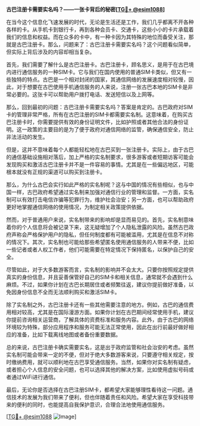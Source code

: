 **古巴注册卡需要实名吗？——一张卡背后的秘密[[TG💪+ @esim1088](https://t.me/s/esim1088)]**

在当今这个信息化飞速发展的时代，无论是生活还是工作，我们几乎都离不开各种各样的卡。从手机卡到银行卡，再到各种会员卡、交通卡，这些小小的卡片承载着我们的信息和权益。而在众多的卡中，有一种卡因为其特殊的地位而备受关注，那就是古巴注册卡。那么，问题来了：古巴注册卡需要实名吗？这个问题看似简单，但实际上背后涉及的内容却相当复杂。

首先，我们需要了解什么是古巴注册卡。古巴注册卡，顾名思义，是用于在古巴境内进行通信服务的一种SIM卡。它与我们在国内使用的普通SIM卡类似，但又有一些独特的特点。古巴是一个相对封闭的国家，其通信网络的发展速度相对较慢，因此，对于想要在古巴使用手机通信服务的人来说，注册一张古巴本地的SIM卡是非常必要的。这张卡可以帮助用户拨打电话、发送短信以及上网等。

那么，回到最初的问题：古巴注册卡需要实名吗？答案是肯定的。古巴政府对SIM卡的管理非常严格，所有在古巴注册的SIM卡都需要实名制。这意味着，在购买古巴注册卡时，你需要提供有效的身份证明文件，比如护照或者其他合法的身份证明。这一政策的主要目的是为了便于政府对通信网络的监管，确保通信安全，防止非法活动的发生。

但是，这并不意味着每个人都能轻松地在古巴买到一张注册卡。实际上，由于古巴的通信基础设施相对落后，加上严格的实名制要求，很多游客或者短期访客可能会发现购买和激活古巴注册卡并不是一件容易的事情。尤其是在一些偏远地区，可能根本就没有正规的渠道可以购买到注册卡。

那么，为什么古巴会实行如此严格的实名制呢？这与中国的情况有些相似，也与中国一样，古巴政府希望通过实名制来加强对通信行业的管理和监督。一方面，实名制可以有效打击电信诈骗等犯罪行为，维护社会治安；另一方面，也可以帮助政府更好地掌握通信网络的使用情况，为制定相关政策提供依据。

然而，对于普通用户来说，实名制带来的影响却是显而易见的。首先，实名制意味着你的个人信息将会被记录下来，这无疑增加了个人隐私泄露的风险。虽然古巴政府声称会严格保护用户的隐私，但任何制度都有可能被滥用，尤其是在信息不对称的情况下。其次，实名制也可能给那些希望匿名使用通信服务的人带来不便，比如一些记者或者人权工作者，他们可能需要在特定情况下保持匿名，以保护自己的安全。

尽管如此，对于大多数游客而言，实名制的影响并不会太大。只要你按照规定提供真实的身份信息，并且妥善保管好自己的SIM卡和相关信息，通常就不会遇到什么麻烦。不过，如果你计划在古巴长期居住或者频繁往返，建议你提前做好准备，以免因身份信息不全而无法顺利购买和激活SIM卡。

除了实名制之外，古巴注册卡还有一些其他需要注意的地方。例如，古巴的通信费用相对较高，尤其是在国际漫游方面。如果你计划在古巴期间经常使用手机，建议你提前咨询相关运营商，了解具体的资费标准和服务内容。此外，由于古巴的网络环境较为特殊，部分应用程序和服务可能无法正常使用，因此在出行前最好做好相应的准备，比如下载离线地图或者备份重要数据。

总的来说，古巴注册卡确实需要实名，这是出于政府监管和社会治安的考虑。虽然实名制可能会带来一定的不便，但对于绝大多数游客来说，只要遵守相关规定，按时缴纳费用，就可以顺利地在古巴享受通信服务。当然，如果你对实名制有疑虑，或者担心个人信息的安全问题，也可以选择其他的解决方案，比如使用虚拟号码或者通过WiFi进行通信。

最后，无论你是否选择在古巴注册SIM卡，都希望大家能够理性看待这一问题。通信技术的发展为我们带来了便利，但也伴随着责任和风险。希望大家在享受科技带来的便利的同时，也能提高自我保护意识，合理合法地使用通信服务。

[[TG💪+ @esim1088](https://t.me/s/esim1088) ![Image](https://i.postimg.cc/4NQfJmqS/Snipaste-2025-05-13-00-14-12.png)]
